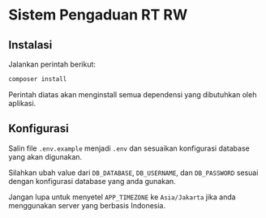 # Sistem Pengaduan RT RW

## Instalasi
Jalankan perintah berikut:
```sh
composer install
```
Perintah diatas akan menginstall semua dependensi yang dibutuhkan oleh aplikasi.

## Konfigurasi
Salin file `.env.example` menjadi `.env` dan sesuaikan konfigurasi database yang akan digunakan.

Silahkan ubah value dari `DB_DATABASE`, `DB_USERNAME`, dan `DB_PASSWORD` sesuai dengan konfigurasi database yang anda gunakan.

Jangan lupa untuk menyetel `APP_TIMEZONE` ke `Asia/Jakarta` jika anda menggunakan server yang berbasis Indonesia.
